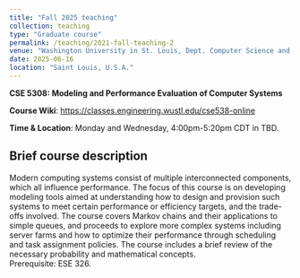 ```yaml
---
title: "Fall 2025 teaching"
collection: teaching
type: "Graduate course"
permalink: /teaching/2021-fall-teaching-2
venue: "Washington University in St. Louis, Dept. Computer Science and Engineering"
date: 2025-06-16
location: "Saint Louis, U.S.A."
---
```


**CSE 5308: Modeling and Performance Evaluation of Computer Systems**

**Course Wiki**: <https://classes.engineering.wustl.edu/cse538-online>

**Time & Location**:  Monday and Wednesday, 4:00pm-5:20pm CDT in TBD.

## Brief course description

Modern computing systems consist of multiple interconnected components, which all influence performance.
The focus of this course is on developing modeling tools aimed at understanding how to design and provision
such systems to meet certain performance or efficiency targets, and the trade-offs involved.
The course covers Markov chains and their applications to simple queues, and proceeds to explore
more complex systems including server farms and how to optimize their performance through scheduling
and task assignment policies. The course includes a brief review of the necessary probability and mathematical concepts.    
Prerequisite: ESE 326. 